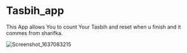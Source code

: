 # Tasbih_app
This App allows You to count Your Tasbih and reset when u finish and it commes from sharifka.

![Screenshot_1637083215](https://user-images.githubusercontent.com/91122146/141939559-4719fcb6-3f86-4a82-82fa-a90c45a5124f.png)

